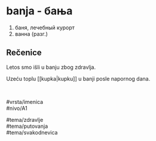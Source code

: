 # banja - бања

1. баня, лечебный курорт
2. ванна (разг.)

## Rečenice

Letos smo išli u banju zbog zdravlja.

Uzeću toplu [[kupka|kupku]] u banji posle napornog dana.

<br>

#vrsta/imenica  
#nivo/A1  

#tema/zdravlje  
#tema/putovanja  
#tema/svakodnevica  
